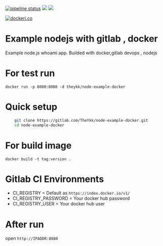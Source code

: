 [![pipeline status](https://gitlab.com/TheYkk/node-example-docker/badges/master/pipeline.svg)](https://gitlab.com/TheYkk/node-example-docker/commits/master)
[![](https://images.microbadger.com/badges/image/theykk/node-example-docker.svg)](https://microbadger.com/images/theykk/node-example-docker "Get your own image badge on microbadger.com")
[![](https://images.microbadger.com/badges/version/theykk/node-example-docker.svg)](https://microbadger.com/images/theykk/node-example-docker "Get your own version badge on microbadger.com")

[![dockeri.co](https://dockeri.co/image/theykk/node-example-docker)](https://hub.docker.com/r/theykk/node-example-docker)
# Example nodejs with gitlab , docker 
Example node.js whoami app. Builded with docker,gitlab devops , nodejs 


# For test run
`docker run -p 8080:8080 -d theykk/node-example-docker`


# Quick setup
```bash
    git clone https://gitlab.com/TheYkk/node-example-docker.git
    cd node-example-docker
```    
# For build image
`docker build -t tag:version .`

# Gitlab CI Environments
- CI_REGISTRY = Default as `https://index.docker.io/v1/`
- CI_REGISTRY_PASSWORD = Your docker hub password
- CI_REGISTRY_USER = Your docker hub user

# After run
open `http://IPADDR:8080`